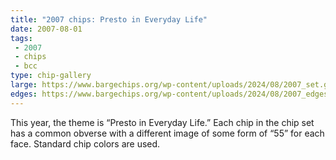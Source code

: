 ```yaml
---
title: "2007 chips: Presto in Everyday Life"
date: 2007-08-01
tags:
 - 2007
 - chips
 - bcc
type: chip-gallery
large: https://www.bargechips.org/wp-content/uploads/2024/08/2007_set.gif
edges: https://www.bargechips.org/wp-content/uploads/2024/08/2007_edges.gif
---
```


This year, the theme is &#8220;Presto in Everyday Life.&#8221; Each chip in the
chip set has a common obverse with a different image of some form of
&#8220;55&#8221; for each face. Standard chip colors are used.
